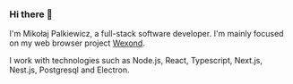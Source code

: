 ### Hi there 👋

I'm Mikołaj Palkiewicz, a full-stack software developer. I'm mainly focused on my web browser project [Wexond](https://wexond.net).

I work with technologies such as Node.js, React, Typescript, Next.js, Nest.js, Postgresql and Electron.
